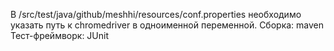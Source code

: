 В /src/test/java/github/meshhi/resources/conf.properties необходимо указать путь к chromedriver в одноименной переменной.
Сборка: maven
Тест-фреймворк: JUnit
